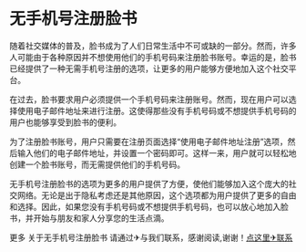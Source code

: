 # 无手机号注册脸书

随着社交媒体的普及，脸书成为了人们日常生活中不可或缺的一部分。然而，许多人可能由于各种原因并不想使用他们的手机号码来注册脸书账号。幸运的是，脸书已经提供了一种无需手机号注册的选项，让更多的用户能够方便地加入这个社交平台。

在过去，脸书要求用户必须提供一个手机号码来注册账号。然而，现在用户可以选择使用电子邮件地址来进行注册。这使得那些没有手机号码或不想提供手机号码的用户也能够享受到脸书的便利。

为了注册脸书账号，用户只需要在注册页面选择“使用电子邮件地址注册”选项，然后输入他们的电子邮件地址，并设置一个密码即可。这样一来，用户就可以轻松地创建一个脸书账号，而无需提供他们的手机号码。

无手机号注册脸书的选项为更多的用户提供了方便，使他们能够加入这个庞大的社交网络。无论是出于隐私考虑还是其他原因，这个选项都为用户提供了更多的自由和选择。因此，如果您没有手机号码或不想提供手机号码，也可以放心地加入脸书，并开始与朋友和家人分享您的生活点滴。

更多 关于无手机号注册脸书 请通过✈与我们联系，感谢阅读,谢谢！[点这里✈联系](https://sms.k02.cc)